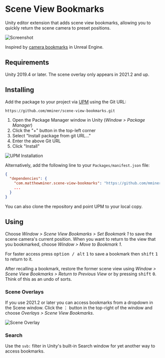 # Scene View Bookmarks

Unity editor extension that adds scene view bookmarks, allowing you to quickly
return the scene camera to preset positions.

![Screenshot](Documentation~/Screenshot.gif)

Inspired by [camera bookmarks](https://www.youtube.com/watch?v=_i-d5OZmhWI) in
Unreal Engine.


## Requirements

Unity 2019.4 or later. The scene overlay only appears in 2021.2 and up.


## Installing

Add the package to your project via
[UPM](https://docs.unity3d.com/Manual/upm-ui.html) using the Git URL:

```
https://github.com/mminer/scene-view-bookmarks.git
```

1. Open the Package Manager window in Unity (*Window > Package Manager*)
2. Click the "+" button in the top-left corner
3. Select "Install package from git URL..."
4. Enter the above Git URL
5. Click "Install"

![UPM Installation](Documentation~/Installation.gif)

Alternatively, add the following line to your `Packages/manifest.json` file:

```json
{
  "dependencies": {
    "com.matthewminer.scene-view-bookmarks": "https://github.com/mminer/scene-view-bookmarks.git",
    ...
  }
}
```

You can also clone the repository and point UPM to your local copy.


## Using

Choose *Window > Scene View Bookmarks > Set Bookmark 1* to save the scene
camera's current position. When you want to return to the view that you
bookmarked, choose *Window > Move to Bookmark 1*.

For faster access press <kbd>option / alt</kbd> <kbd>1</kbd> to save a bookmark
then <kbd>shift</kbd> <kbd>1</kbd> to return to it.

After recalling a bookmark, restore the former scene view using *Window > Scene
View Bookmarks > Return to Previous View* or by pressing <kbd>shift</kbd>
<kbd>0</kbd>. Think of this as an undo of sorts.

### Scene Overlays

If you use 2021.2 or later you can access bookmarks from a dropdown in the Scene
window. Click the ⋮ button in the top-right of the window and choose *Overlays >
Scene View Bookmarks*.

![Scene Overlay](Documentation~/SceneOverlay.gif)

### Search

Use the `svb:` filter in Unity's built-in Search window for yet another way to
access bookmarks.
